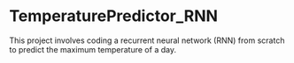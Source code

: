 # TemperaturePredictor_RNN
This project involves coding a recurrent neural network (RNN) from scratch to predict the maximum temperature of a day.
